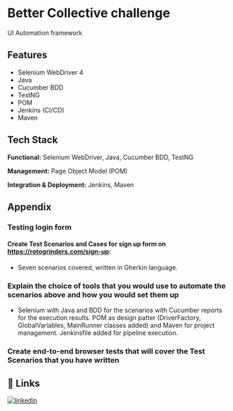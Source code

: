 
# Better Collective challenge

UI Automation framework


## Features

- Selenium WebDriver 4
- Java
- Cucumber BDD
- TestNG
- POM
- Jenkins (CI/CD)
- Maven


## Tech Stack

**Functional:** Selenium WebDriver, Java, Cucumber BDD, TestNG

**Management:** Page Object Model (POM)

**Integration & Deployment:** Jenkins, Maven


## Appendix

### Testing login form
#### Create Test Scenarios and Cases for sign up form on https://rotogrinders.com/sign-up:
- Seven scenarios covered, written in Gherkin language.   
### Explain the choice of tools that you would use to automate the scenarios above and how you would set them up
- Selenium with Java and BDD for the scenarios with Cucumber reports for the execution results. POM as design patter (DriverFactory, GlobalVariables, MainRunner classes added) and Maven for project management. Jenkinsfile added for pipeline execution.
### Create end-to-end browser tests that will cover the Test Scenarios that you have written


## 🔗 Links
[![linkedin](https://img.shields.io/badge/linkedin-0A66C2?style=for-the-badge&logo=linkedin&logoColor=white)](https://www.linkedin.com/in/martin-cicinelli/)


